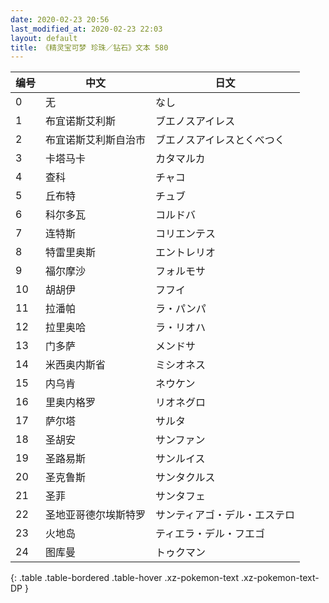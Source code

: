 ```yaml
---
date: 2020-02-23 20:56
last_modified_at: 2020-02-23 22:03
layout: default
title: 《精灵宝可梦 珍珠／钻石》文本 580
---
```

| 编号 | 中文 | 日文 |
| ---- | ---- | ---- |
| 0 | 无 | なし |
| 1 | 布宜诺斯艾利斯 | ブエノスアイレス |
| 2 | 布宜诺斯艾利斯自治市 | ブエノスアイレスとくべつく |
| 3 | 卡塔马卡 | カタマルカ |
| 4 | 查科 | チャコ |
| 5 | 丘布特 | チュブ |
| 6 | 科尔多瓦 | コルドバ |
| 7 | 连特斯 | コリエンテス |
| 8 | 特雷里奥斯 | エントレリオ |
| 9 | 福尔摩沙 | フォルモサ |
| 10 | 胡胡伊 | フフイ |
| 11 | 拉潘帕 | ラ・パンパ |
| 12 | 拉里奥哈 | ラ・リオハ |
| 13 | 门多萨 | メンドサ |
| 14 | 米西奥内斯省 | ミシオネス |
| 15 | 内乌肯 | ネウケン |
| 16 | 里奥内格罗 | リオネグロ |
| 17 | 萨尔塔 | サルタ |
| 18 | 圣胡安 | サンファン |
| 19 | 圣路易斯 | サンルイス |
| 20 | 圣克鲁斯 | サンタクルス |
| 21 | 圣菲 | サンタフェ |
| 22 | 圣地亚哥德尔埃斯特罗 | サンティアゴ・デル・エステロ |
| 23 | 火地岛 | ティエラ・デル・フエゴ |
| 24 | 图库曼 | トゥクマン |
{: .table .table-bordered .table-hover .xz-pokemon-text .xz-pokemon-text-DP }